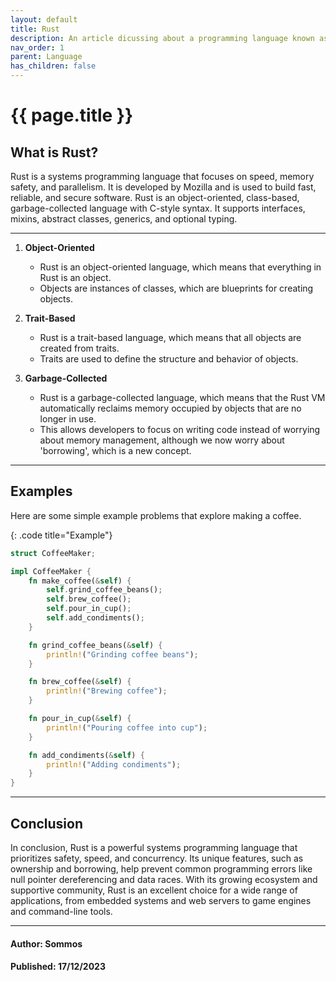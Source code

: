 ```yaml
---
layout: default
title: Rust
description: An article dicussing about a programming language known as rust, with definition and basic examples.
nav_order: 1
parent: Language
has_children: false
---
```


{{ page.title }}
======================

## What is Rust?

Rust is a systems programming language that focuses on speed, memory safety, and parallelism. It is developed by Mozilla and is used to build fast, reliable, and secure software. Rust is an object-oriented, class-based, garbage-collected language with C-style syntax. It supports interfaces, mixins, abstract classes, generics, and optional typing.

---

1. **Object-Oriented**

    - Rust is an object-oriented language, which means that everything in Rust is an object.
    - Objects are instances of classes, which are blueprints for creating objects.

2. **Trait-Based**

    - Rust is a trait-based language, which means that all objects are created from traits.
    - Traits are used to define the structure and behavior of objects.

3. **Garbage-Collected**

    - Rust is a garbage-collected language, which means that the Rust VM automatically reclaims memory occupied by objects that are no longer in use.
    - This allows developers to focus on writing code instead of worrying about memory management, although we now worry about 'borrowing', which is a new concept.

---

## Examples

Here are some simple example problems that explore making a coffee.

{: .code title="Example"}
```rust
struct CoffeeMaker;

impl CoffeeMaker {
    fn make_coffee(&self) {
        self.grind_coffee_beans();
        self.brew_coffee();
        self.pour_in_cup();
        self.add_condiments();
    }

    fn grind_coffee_beans(&self) {
        println!("Grinding coffee beans");
    }

    fn brew_coffee(&self) {
        println!("Brewing coffee");
    }

    fn pour_in_cup(&self) {
        println!("Pouring coffee into cup");
    }

    fn add_condiments(&self) {
        println!("Adding condiments");
    }
}
```

---

## Conclusion

In conclusion, Rust is a powerful systems programming language that prioritizes safety, speed, and concurrency. Its unique features, such as ownership and borrowing, help prevent common programming errors like null pointer dereferencing and data races. With its growing ecosystem and supportive community, Rust is an excellent choice for a wide range of applications, from embedded systems and web servers to game engines and command-line tools.

---

#### Author: Sommos

#### Published: 17/12/2023
